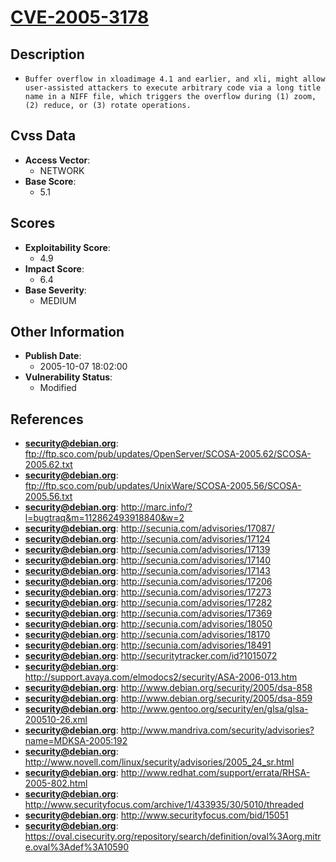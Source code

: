 
# [CVE-2005-3178](https://cve.mitre.org/cgi-bin/cvename.cgi?name=CVE-2005-3178)

## Description

- `Buffer overflow in xloadimage 4.1 and earlier, and xli, might allow user-assisted attackers to execute arbitrary code via a long title name in a NIFF file, which triggers the overflow during (1) zoom, (2) reduce, or (3) rotate operations.`

## Cvss Data

- **Access Vector**:
  - NETWORK
- **Base Score**:
  - 5.1

## Scores

- **Exploitability Score**:
  - 4.9
- **Impact Score**:
  - 6.4
- **Base Severity**:
  - MEDIUM

## Other Information

- **Publish Date**:
  - 2005-10-07 18:02:00
- **Vulnerability Status**:
  - Modified

## References

- **security@debian.org**: ftp://ftp.sco.com/pub/updates/OpenServer/SCOSA-2005.62/SCOSA-2005.62.txt
- **security@debian.org**: ftp://ftp.sco.com/pub/updates/UnixWare/SCOSA-2005.56/SCOSA-2005.56.txt
- **security@debian.org**: http://marc.info/?l=bugtraq&m=112862493918840&w=2
- **security@debian.org**: http://secunia.com/advisories/17087/
- **security@debian.org**: http://secunia.com/advisories/17124
- **security@debian.org**: http://secunia.com/advisories/17139
- **security@debian.org**: http://secunia.com/advisories/17140
- **security@debian.org**: http://secunia.com/advisories/17143
- **security@debian.org**: http://secunia.com/advisories/17206
- **security@debian.org**: http://secunia.com/advisories/17273
- **security@debian.org**: http://secunia.com/advisories/17282
- **security@debian.org**: http://secunia.com/advisories/17369
- **security@debian.org**: http://secunia.com/advisories/18050
- **security@debian.org**: http://secunia.com/advisories/18170
- **security@debian.org**: http://secunia.com/advisories/18491
- **security@debian.org**: http://securitytracker.com/id?1015072
- **security@debian.org**: http://support.avaya.com/elmodocs2/security/ASA-2006-013.htm
- **security@debian.org**: http://www.debian.org/security/2005/dsa-858
- **security@debian.org**: http://www.debian.org/security/2005/dsa-859
- **security@debian.org**: http://www.gentoo.org/security/en/glsa/glsa-200510-26.xml
- **security@debian.org**: http://www.mandriva.com/security/advisories?name=MDKSA-2005:192
- **security@debian.org**: http://www.novell.com/linux/security/advisories/2005_24_sr.html
- **security@debian.org**: http://www.redhat.com/support/errata/RHSA-2005-802.html
- **security@debian.org**: http://www.securityfocus.com/archive/1/433935/30/5010/threaded
- **security@debian.org**: http://www.securityfocus.com/bid/15051
- **security@debian.org**: https://oval.cisecurity.org/repository/search/definition/oval%3Aorg.mitre.oval%3Adef%3A10590
